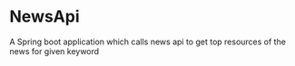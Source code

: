 # NewsApi
A Spring boot application which calls news api to get top resources of the news for given keyword
